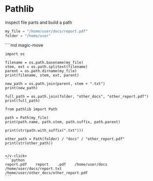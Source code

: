# Pathlib

inspect file parts and build a path

```python
my_file = "/home/user/docs/report.pdf"
folder = "/home/user"
```


<v-click>
````md magic-move

```python{|3|3,4|5|8|11|}
import os

filename = os.path.basename(my_file)
stem, ext = os.path.splitext(filename)
parent = os.path.dirname(my_file)
print(filename, stem, ext, parent)

new_path = os.path.join(parent, stem + ".txt")
print(new_path)

full_path = os.path.join(folder, "other_docs", "other_report.pdf")
print(full_path)
```

```python{1|3|3-4|6|8|}
from pathlib import Path

path = Path(my_file)
print(path.name, path.stem, path.suffix, path.parent)

print(str(path.with_suffix(".txt")))

other_path = Path(folder) / "docs" / "other_report.pdf"
print(str(other_path))
```
````

</v-click>
```python
report.pdf    report    .pdf    /home/user/docs
/home/user/docs/report.txt
/home/user/other_docs/other_report.pdf
```
